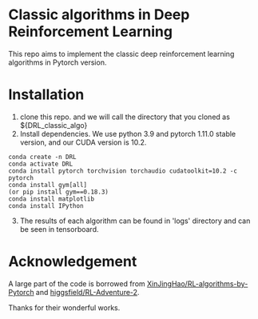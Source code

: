 # Classic algorithms in Deep Reinforcement Learning
This repo aims to implement the classic deep reinforcement learning algorithms in Pytorch version.
# Installation
1. clone this repo. and we will call the directory that you cloned as ${DRL_classic_algo}
2. Install dependencies. We use python 3.9 and pytorch 1.11.0 stable version, and our CUDA version is 10.2.
```angular2html
conda create -n DRL 
conda activate DRL
conda install pytorch torchvision torchaudio cudatoolkit=10.2 -c pytorch
conda install gym[all]
(or pip install gym==0.18.3)
conda install matplotlib
conda install IPython
```
3. The results of each algorithm can be found in 'logs' directory and can be seen in tensorboard.

# Acknowledgement
A large part of the code is borrowed from [XinJingHao/RL-algorithms-by-Pytorch](https://github.com/XinJingHao/RL-Algorithms-by-Pytorch) and
[higgsfield/RL-Adventure-2](https://github.com/higgsfield/RL-Adventure-2).

Thanks for their wonderful works.


